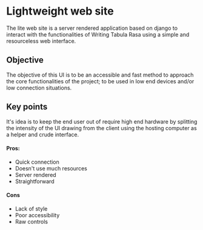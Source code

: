 # Lightweight web site

The lite web site is a server rendered application based on django to interact with the functionalities of Writing Tabula Rasa using a simple and resourceless web interface.

## Objective

The objective of this UI is to be an accessible and fast method to approach the core functionalities of the project; to be used in low end devices and/or low connection situations.

## Key points

It's idea is to keep the end user out of require high end hardware by splitting the intensity of the UI drawing from the client using the hosting computer as a helper and crude interface.

#### Pros:
- Quick connection
- Doesn't use much resources
- Server rendered
- Straightforward

#### Cons
- Lack of style
- Poor accessibility
- Raw controls
